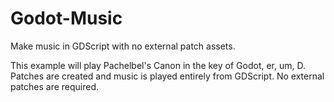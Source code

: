 # Godot-Music
Make music in GDScript with no external patch assets.

This example will play Pachelbel's Canon in the key of Godot, er, um, D.
Patches are created and music is played entirely from GDScript.
No external patches are required.
